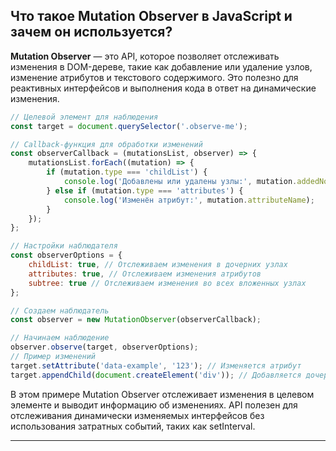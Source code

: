 ## Что такое Mutation Observer в JavaScript и зачем он используется?

**Mutation Observer** — это API, которое позволяет отслеживать изменения в DOM-дереве, такие как добавление или удаление узлов, изменение атрибутов и текстового содержимого. Это полезно для реактивных интерфейсов и выполнения кода в ответ на динамические изменения.

```js
// Целевой элемент для наблюдения
const target = document.querySelector('.observe-me');

// Callback-функция для обработки изменений
const observerCallback = (mutationsList, observer) => {
	mutationsList.forEach((mutation) => {
		if (mutation.type === 'childList') {
			console.log('Добавлены или удалены узлы:', mutation.addedNodes);
		} else if (mutation.type === 'attributes') {
			console.log('Изменён атрибут:', mutation.attributeName);
		}
	});
};

// Настройки наблюдателя
const observerOptions = {
	childList: true, // Отслеживаем изменения в дочерних узлах
	attributes: true, // Отслеживаем изменения атрибутов
	subtree: true // Отслеживаем изменения во всех вложенных узлах
};

// Создаем наблюдатель
const observer = new MutationObserver(observerCallback);

// Начинаем наблюдение
observer.observe(target, observerOptions);
// Пример изменений
target.setAttribute('data-example', '123'); // Изменяется атрибут
target.appendChild(document.createElement('div')); // Добавляется дочерний элемент
```

В этом примере Mutation Observer отслеживает изменения в целевом элементе и выводит информацию об изменениях. API полезен для отслеживания динамически изменяемых интерфейсов без использования затратных событий, таких как setInterval.

<hr/>
